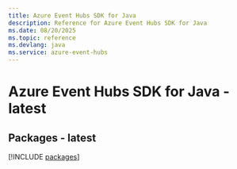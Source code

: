```yaml
---
title: Azure Event Hubs SDK for Java
description: Reference for Azure Event Hubs SDK for Java
ms.date: 08/20/2025
ms.topic: reference
ms.devlang: java
ms.service: azure-event-hubs
---
```

# Azure Event Hubs SDK for Java - latest
## Packages - latest
[!INCLUDE [packages](event-hubs-index.md)]